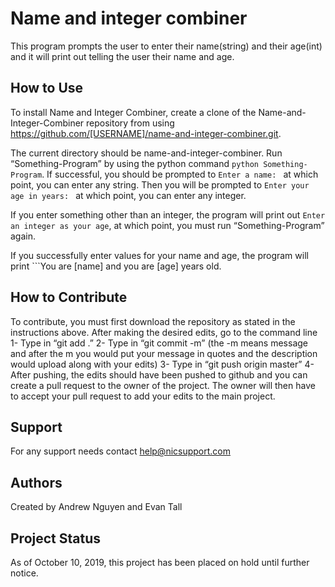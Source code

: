 # Name and integer combiner
This program prompts the user to enter their name(string) and their age(int) and it will print out telling the user their name and age. 

## How to Use
To install Name and Integer Combiner, create a clone of the Name-and-Integer-Combiner repository from using https://github.com/[USERNAME]/name-and-integer-combiner.git. 

The current directory should be name-and-integer-combiner. Run “Something-Program” by using the python command ```python Something-Program```. If successful, you should be prompted to ```Enter a name: ``` at which point, you can enter any string. Then you will be prompted to ```Enter your age in years: ``` at which point, you can enter any integer. 

If you enter something other than an integer, the program will print out ```Enter an integer as your age```, at which point, you must run “Something-Program” again. 

If you successfully enter values for your name and age, the program will print ```You are [name] and you are [age] years old. 

## How to Contribute
To contribute, you must first download the repository as stated in the instructions above. After making the desired edits, go to the command line
1- Type in “git add .”
2- Type in “git commit -m” (the -m means message and after the m you would put your message in quotes and the description would upload along with your edits)
3- Type in “git push origin master”
4- After pushing, the edits should have been pushed to github and you can create a pull request to the owner of the project. The owner will then have to accept your pull request to add your edits to the main project.

## Support
For any support needs contact help@nicsupport.com

## Authors
Created by Andrew Nguyen and Evan Tall

## Project Status
As of October 10, 2019, this project has been placed on hold until further notice.

